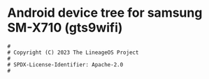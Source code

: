 # Android device tree for samsung SM-X710 (gts9wifi)

```
#
# Copyright (C) 2023 The LineageOS Project
#
# SPDX-License-Identifier: Apache-2.0
#
```
